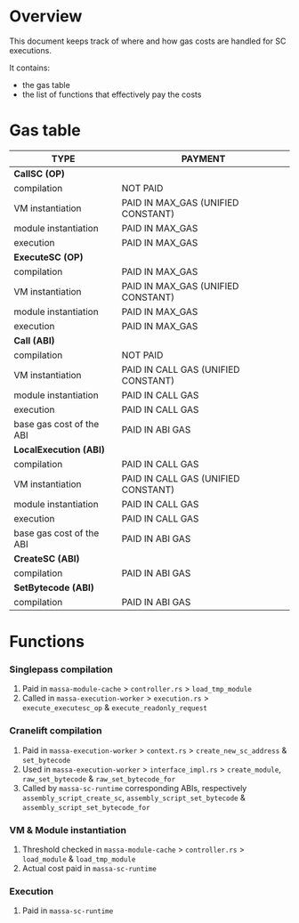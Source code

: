 # Overview

This document keeps track of where and how gas costs are handled for SC executions.

It contains:
* the gas table
* the list of functions that effectively pay the costs

# Gas table

| TYPE                     | PAYMENT                     |
|--------------------------|-----------------------------|
| **CallSC (OP)**          |                             |
| compilation              | NOT PAID                    |
| VM instantiation         | PAID IN MAX_GAS (UNIFIED CONSTANT)  |
| module instantiation     | PAID IN MAX_GAS             |
| execution                | PAID IN MAX_GAS             |
| **ExecuteSC (OP)**       |                             |
| compilation              | PAID IN MAX_GAS             |
| VM instantiation         | PAID IN MAX_GAS (UNIFIED CONSTANT)  |
| module instantiation     | PAID IN MAX_GAS             |
| execution                | PAID IN MAX_GAS             |
| **Call (ABI)**           |                             |
| compilation              | NOT PAID                    |
| VM instantiation         | PAID IN CALL GAS (UNIFIED CONSTANT) |
| module instantiation     | PAID IN CALL GAS            |
| execution                | PAID IN CALL GAS            |
| base gas cost of the ABI | PAID IN ABI GAS             |
| **LocalExecution (ABI)** |                             |
| compilation              | PAID IN CALL GAS            |
| VM instantiation         | PAID IN CALL GAS (UNIFIED CONSTANT) |
| module instantiation     | PAID IN CALL GAS            |
| execution                | PAID IN CALL GAS            |
| base gas cost of the ABI | PAID IN ABI GAS             |
| **CreateSC (ABI)**       |                             |
| compilation              | PAID IN ABI GAS             |
| **SetBytecode (ABI)**    |                             |
| compilation              | PAID IN ABI GAS             |

# Functions

### Singlepass compilation

1. Paid in `massa-module-cache` > `controller.rs` > `load_tmp_module`
2. Called in `massa-execution-worker` > `execution.rs` > `execute_executesc_op` & `execute_readonly_request`

### Cranelift compilation

1. Paid in `massa-execution-worker` > `context.rs` > `create_new_sc_address` & `set_bytecode`
2. Used in `massa-execution-worker` > `interface_impl.rs` > `create_module`, `raw_set_bytecode` & `raw_set_bytecode_for`
3. Called by `massa-sc-runtime` corresponding ABIs, respectively `assembly_script_create_sc`, `assembly_script_set_bytecode` & `assembly_script_set_bytecode_for`

### VM & Module instantiation

1. Threshold checked in `massa-module-cache` > `controller.rs` > `load_module` & `load_tmp_module`
2. Actual cost paid in `massa-sc-runtime`

### Execution

1. Paid in `massa-sc-runtime`
